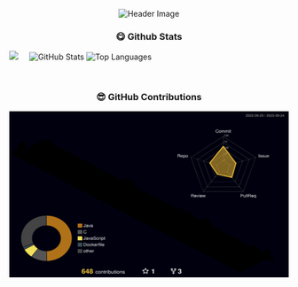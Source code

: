 <p align="center">
  <img src="https://capsule-render.vercel.app/api?type=waving&color=FCB6D0&fontColor=f7f5f5&height=200&section=header&text=Claire%20J&fontSize=80&fontAlignY=40" alt="Header Image">
</p>


<h3 align="center">😋 Github Stats</h3>

<p>
  <img align="left" width="7.15%" src="https://github.com/kjeon0901/kjeon0901/assets/51190120/6df96b3b-d611-4a0c-a4cd-428eb77b4040">  
  <img align="center" width="46%" src="https://github-readme-stats.vercel.app/api?username=kjeon0901&show_icons=true" alt="GitHub Stats">  
  <img align="center" width="35%" src="https://github-readme-stats.vercel.app/api/top-langs/?username=kjeon0901&layout=compact" alt="Top Languages">  
  
</p>

<br>

<h3 align="center">😎 GitHub Contributions</h3>

<p align="center">
  <img src="./profile-3d-contrib/profile-night-rainbow.svg" alt="GitHub Contributions" width="600" height="300">
</p>

<br>

<!--
### Hi there 👋

- 🔭 I’m currently working on ...
- 🌱 I’m currently learning ...
- 👯 I’m looking to collaborate on ...
- 🤔 I’m looking for help with ...
- 💬 Ask me about ...
- 📫 How to reach me: ...
- 😄 Pronouns: ...
- ⚡ Fun fact: ...
-->

